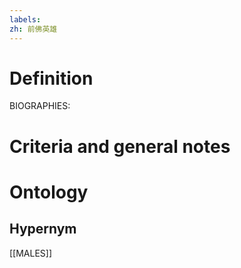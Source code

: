 ```yaml
---
labels: 
zh: 前佛英雄
---
```


# Definition
BIOGRAPHIES:
# Criteria and general notes
# Ontology

## Hypernym
[[MALES]]